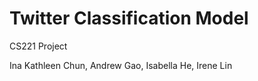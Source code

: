 # Twitter Classification Model
CS221 Project 

Ina Kathleen Chun, Andrew Gao, Isabella He, Irene Lin
